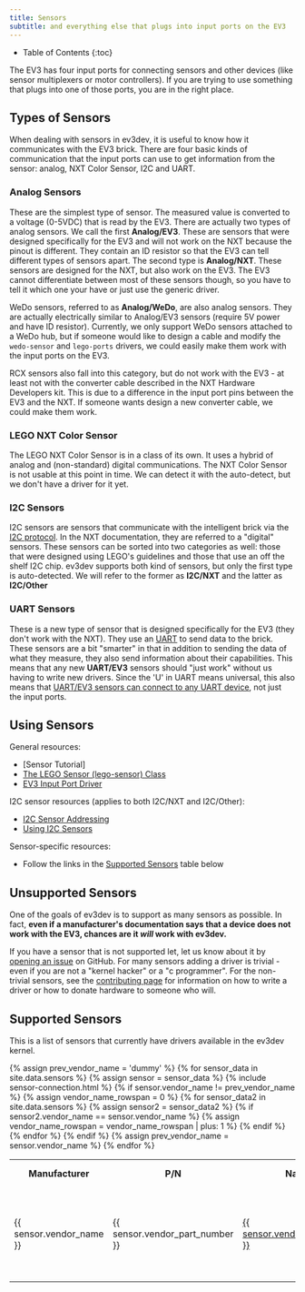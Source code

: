 ```yaml
---
title: Sensors
subtitle: and everything else that plugs into input ports on the EV3
---
```


* Table of Contents
{:toc}

The EV3 has four input ports for connecting sensors and other devices (like
sensor multiplexers or motor controllers). If you are trying to use something
that plugs into one of those ports, you are in the right place.

## Types of Sensors

When dealing with sensors in ev3dev, it is useful to know how it communicates
with the EV3 brick. There are four basic kinds of communication that the input
ports can use to get information from the sensor: analog, NXT Color Sensor, I2C
and UART.

### Analog Sensors

These are the simplest type of sensor. The measured value is converted to a
voltage (0-5VDC) that is read by the EV3. There are actually two types of
analog sensors. We call the first **Analog/EV3**. These are sensors that were
designed specifically for the EV3 and will not work on the NXT because the
pinout is different. They contain an ID resistor so that the EV3 can tell
different types of sensors apart. The second type is **Analog/NXT**. These
sensors are designed for the NXT, but also work on the EV3. The EV3 cannot
differentiate between most of these sensors though, so you have to tell it
which one your have or just use the generic driver.

WeDo sensors, referred to as **Analog/WeDo**, are also analog sensors. They are
actually electrically similar to Analog/EV3 sensors (require 5V power and have
ID resistor). Currently, we only support WeDo sensors attached to a WeDo hub,
but if someone would like to design a cable and modify the `wedo-sensor` and
`lego-ports` drivers, we could easily make them work with the input ports on
the EV3.

RCX sensors also fall into this category, but do not work with the EV3 - at
least not with the converter cable described in the NXT Hardware Developers
kit. This is due to a difference in the input port pins between the EV3 and
the NXT. If someone wants design a new converter cable, we could make them work.

### LEGO NXT Color Sensor

The LEGO NXT Color Sensor is in a class of its own. It uses a hybrid of analog
and (non-standard) digital communications. The NXT Color Sensor is not usable
at this point in time. We can detect it with the auto-detect, but we don't
have a driver for it yet.


### I2C Sensors

I2C sensors are sensors that communicate with the intelligent brick via the
[I2C protocol]. In the NXT documentation, they are referred to a "digital"
sensors. These sensors can be sorted into two categories as well: those that
were designed using LEGO's guidelines and those that use an off the shelf I2C
chip. ev3dev supports both kind of sensors, but only the first type is
auto-detected. We will refer to the former as **I2C/NXT** and the latter as
**I2C/Other**

### UART Sensors

These is a new type of sensor that is designed specifically for the EV3 (they
don't work with the NXT). They use an [UART] to send data to the brick. These
sensors are a bit "smarter" in that in addition to sending the data of what
they measure, they also send information about their capabilities. This means
that any new **UART/EV3** sensors should "just work" without us having to write
new drivers. Since the 'U' in UART means universal, this also means that
[UART/EV3 sensors can connect to any UART device][using-uart-sensors-on-any-linux],
not just the input ports.

## Using Sensors

General resources:

* [Sensor Tutorial]
* [The LEGO Sensor (lego-sensor) Class][lego-sensor class]
* [EV3 Input Port Driver]

I2C sensor resources (applies to both I2C/NXT and I2C/Other):

* [I2C Sensor Addressing]
* [Using I2C Sensors]

Sensor-specific resources:

* Follow the links in the [Supported Sensors] table below

## Unsupported Sensors

One of the goals of ev3dev is to support as many sensors as possible. In fact,
**even if a manufacturer's documentation says that a device does not work with
the EV3, chances are it _will_ work with ev3dev.**

If you have a sensor that is not supported let, let us know about it by
[opening an issue] on GitHub. For many sensors adding a driver is trivial -
even if you are not a "kernel hacker" or a "c programmer". For the non-trivial
sensors, see the [contributing page] for information on how to write a driver
or how to donate hardware to someone who will.

## Supported Sensors

This is a list of sensors that currently have drivers available in the ev3dev
kernel.

<table>
    <tr>
    <th>Manufacturer</th>
    <th>P/N</th>
    <th>Name</th>
    <th>Connection</th>
    <th>Auto-<br />detected</th>
    <th>Driver (Module)</th>
    </tr>
{% assign prev_vendor_name = 'dummy' %}
{% for sensor_data in site.data.sensors %}
    {% assign sensor = sensor_data %}
    {% include sensor-connection.html %}
    <tr>
    {% if sensor.vendor_name != prev_vendor_name %}
        {% assign vendor_name_rowspan = 0 %}
        {% for sensor_data2 in site.data.sensors %}
            {% assign sensor2 = sensor_data2 %}
            {% if sensor2.vendor_name == sensor.vendor_name %}
                {% assign vendor_name_rowspan = vendor_name_rowspan | plus: 1 %}
            {% endif %}
        {% endfor %}
        <td rowspan="{{ vendor_name_rowspan }}">{{ sensor.vendor_name }}</td>
    {% endif %}
        <td>{{ sensor.vendor_part_number }}</td>
        <td><a href="{{ sensor.url_name }}">{{ sensor.vendor_part_name }}</a></td>
        <td>{{ connection }}</td>
        <td markdown="span">{{ autodetect }}</td>
        <td>
            <span style="white-space:nowrap;">{{ sensor.name }}</span><!--
            {% if connection == 'UART/EV3' %}
                --><span markdown="1">[^ev3-uart-driver]</span><!--
            {% endif %}
            {% if sensor.name == 'ev3-analog-XX' %}
                --><span markdown="1">[^ev3-analog-driver]</span><!--
            {% endif %}
            -->
            {% if sensor.module %}
            <span style="white-space:nowrap;">({{ sensor.module }})</span>
            {% else %}
            <span style="white-space:nowrap;">({{ sensor.sensor_type }})</span>
            {% endif %}
        </td>
    </tr>
    {% assign prev_vendor_name = sensor.vendor_name %}
{% endfor %}
</table>

[^nxt-analog]: The auto-detection algorithm detects this sensor as an Analog/NXT
    type sensor but it cannot determine the exact sensor type. The generic
    analog driver (nxt-analog) will be loaded by default for this sensor. See the
    [lego-port class] for information on how to manually load the
    correct driver.

[^standard-i2c]: The auto-detection algorithm detects this sensor as an I2C
    sensor and the port is automatically put into I2C mode. However, the sensor
    does not follow the LEGO MINDSTORMS convention for I2C sensors, so the
    exact type of sensor cannot be determined. See [Using I2C Sensors]
    for information on how to manually load the correct driver.

[^lm75]: Temperature sensors using the lm75 module can be auto-detected.
    You must run `modprobe lm75` for this to happen. You can also make the
    lm75 module load automatically on boot by adding it to `/etc/modules`.

[^ev3-analog-driver]: The `XX` in `ev3-analog-XX` is replaced with the type id
    of the sensor (`01` to `14`). Type id `02` is the LEGO EV3 Touch sensor,
    so `ev3-analog-02` does not exist.

[^ev3-uart-driver]: When UART/EV3 sensors are connected to an EV3 input port
    (or any other tty device for that matter), they actually use the
    `ev3-uart-sensor-ld` driver, which is a tty line discipline. The
    `ev3-uart-sensor` module is currently only used with the mindsensors.com
    EV3 Sensor Multiplexer.

[^mi-xg1300l]: The auto-detection algorithm detects this sensor as an I2C
    sensor and the port is automatically put into I2C mode. However, this sensor
    only partially follows the LEGO MINDSTORMS convention for I2C sensors, so the
    driver must be loaded manually. See the sensor's page for more information.

[LEGO 8528]: http://www.bricklink.com/catalogItem.asp?S=8528-1
[I2C protocol]: https://en.wikipedia.org/wiki/I2c
[I2C Sensor Addressing]: i2c-sensor-addressing
[lego-port class]: http://www.ev3dev.org/docs/drivers/lego-port-class
[Using I2C Sensors]: using-i2c-sensors
[UART]: https://en.wikipedia.org/wiki/Uart
[using-uart-sensors-on-any-linux]: http://lechnology.com/2014/09/using-uart-sensors-on-any-linux/
[opening an issue]: https://github.com/ev3dev/ev3dev/issues
[contributing page]: http://www.ev3dev.org/contributing/
[lego-sensor class]: /docs/drivers/lego-sensor-class
[EV3 Input Port Driver]: /docs/ports/legoev3-input-port
[Supported Sensors]: #supported-sensors
